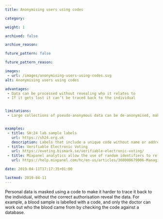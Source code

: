 ```yaml
---
title: Anonymising users using codes

category:

weight: 1

archived: false

archive_reason:

future_pattern: false

future_pattern_reason:

images:
 - url: /images/anonymising-users-using-codes.svg
alt: Anonymising users using codes

advantages:
 - Data can be processed without revealing who it relates to
 - If it gets lost it can’t be traced back to the individual


limitations:
 - Large collections of pseudo-anonymous data can be de-anonymised, making it possible to identify people. In some cases differential privacy is recommended.


examples:
 - title: SH:24 lab sample labels
   url: https://sh24.org.uk
   description: Labels that include a unique code without name or address of the person who submitted the sample
 - title: Verifiable Electronic Voting
   url: https://evoting.bismark.se/verifiable-electronic-voting/
 - title: Mixpanel analytics allow the use of random identifiers to refer to individual users
   url: https://help.mixpanel.com/hc/en-us/articles/360000679006-Managing-Personal-Information#use-randomly-generated-identifiers

date: 2019-04-11T17:17:35+01:00

lastmod: 2019-04-11
---
```

Personal data is masked using a code to make it harder to trace it back to the individual, without the correct authorisation reveal the data. For example, a blood sample is labelled with a code, and only the doctor can work out who the blood came from by checking the code against a database.
